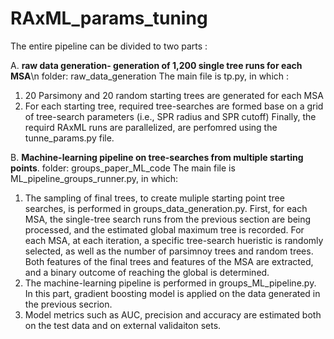 # RAxML_params_tuning

The entire pipeline can be divided to two parts :

A. **raw data generation- generation of 1,200 single tree runs for each MSA**\n
folder: raw_data_generation 
The main file is tp.py, in which :
1. 20 Parsimony and 20 random starting trees are generated for each MSA
2. For each starting tree, required tree-searches are formed base on a grid of tree-search parameters (i.e., SPR radius and SPR cutoff)
Finally, the requird RAxML runs are parallelized, are perfomred using the tunne_params.py file.

B. **Machine-learning pipeline on tree-searches from multiple starting points**.
folder: groups_paper_ML_code
The main file is ML_pipeline_groups_runner.py, in which:
1. The sampling of final trees, to create muliple starting point tree searches, is performed in groups_data_generation.py. First, for each MSA, the single-tree search runs from the previous section are being processed, and the estimated global maximum tree is recorded. For each MSA, at each iteration, a specific tree-search hueristic is randomly selected,
as well as the number of parsimnoy trees and random trees. Both features of the final trees and features of the MSA are extracted, and a binary outcome of reaching the global is determined.
2. The machine-learning pipeline is performed in groups_ML_pipeline.py. In this part, gradient boosting model is applied on the data generated in the previous secrion.
3. Model metrics such as AUC, precision and accuracy are estimated both on the test data and on external validaiton sets.



